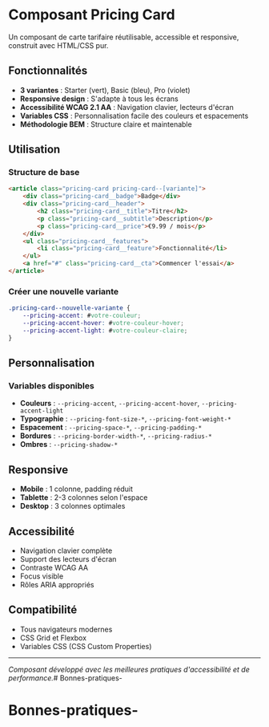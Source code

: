 # Composant Pricing Card

Un composant de carte tarifaire réutilisable, accessible et responsive, construit avec HTML/CSS pur.

## Fonctionnalités

- **3 variantes** : Starter (vert), Basic (bleu), Pro (violet)
- **Responsive design** : S'adapte à tous les écrans
- **Accessibilité WCAG 2.1 AA** : Navigation clavier, lecteurs d'écran
- **Variables CSS** : Personnalisation facile des couleurs et espacements
- **Méthodologie BEM** : Structure claire et maintenable

## Utilisation

### Structure de base

```html
<article class="pricing-card pricing-card--[variante]">
    <div class="pricing-card__badge">Badge</div>
    <div class="pricing-card__header">
        <h2 class="pricing-card__title">Titre</h2>
        <p class="pricing-card__subtitle">Description</p>
        <p class="pricing-card__price">€9.99 / mois</p>
    </div>
    <ul class="pricing-card__features">
        <li class="pricing-card__feature">Fonctionnalité</li>
    </ul>
    <a href="#" class="pricing-card__cta">Commencer l'essai</a>
</article>
```

### Créer une nouvelle variante

```css
.pricing-card--nouvelle-variante {
    --pricing-accent: #votre-couleur;
    --pricing-accent-hover: #votre-couleur-hover;
    --pricing-accent-light: #votre-couleur-claire;
}
```

## Personnalisation

### Variables disponibles

- **Couleurs** : `--pricing-accent`, `--pricing-accent-hover`, `--pricing-accent-light`
- **Typographie** : `--pricing-font-size-*`, `--pricing-font-weight-*`
- **Espacement** : `--pricing-space-*`, `--pricing-padding-*`
- **Bordures** : `--pricing-border-width-*`, `--pricing-radius-*`
- **Ombres** : `--pricing-shadow-*`

## Responsive

- **Mobile** : 1 colonne, padding réduit
- **Tablette** : 2-3 colonnes selon l'espace
- **Desktop** : 3 colonnes optimales

## Accessibilité

- Navigation clavier complète
- Support des lecteurs d'écran
- Contraste WCAG AA
- Focus visible
- Rôles ARIA appropriés

## Compatibilité

- Tous navigateurs modernes
- CSS Grid et Flexbox
- Variables CSS (CSS Custom Properties)

---

*Composant développé avec les meilleures pratiques d'accessibilité et de performance.*# Bonnes-pratiques-
# Bonnes-pratiques-
